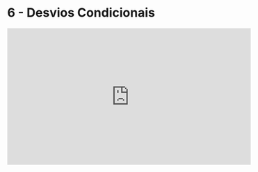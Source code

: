 # 6 - Desvios Condicionais

<iframe width="560" height="315" src="https://www.youtube.com/embed/FJ4ztAYUfzc" title="YouTube video player" frameborder="0" allow="accelerometer; autoplay; clipboard-write; encrypted-media; gyroscope; picture-in-picture" allowfullscreen></iframe>
